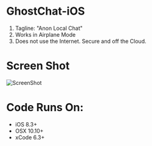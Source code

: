 # GhostChat-iOS
1. Tagline: "Anon Local Chat" 
2. Works in Airplane Mode
3. Does not use the Internet. Secure and off the Cloud.  

# Screen Shot
![ScreenShot](https://github.com/samuraipapa/GhostChat-iOS/blob/master/screen1.png) 

# Code Runs On:
+ iOS 8.3+
+ OSX 10.10+
+ xCode 6.3+  
 
